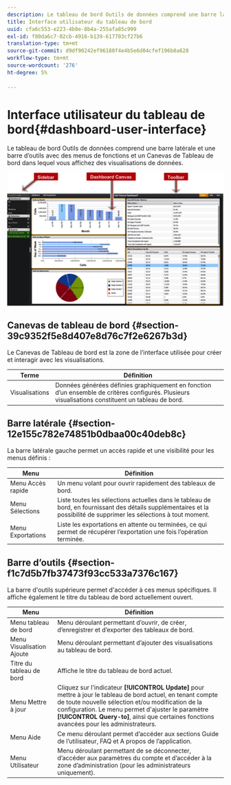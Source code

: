 ```yaml
---
description: Le tableau de bord Outils de données comprend une barre latérale et une barre d’outils avec des menus de fonctions et un Canevas de Tableau de bord dans lequel vous affichez des visualisations de données.
title: Interface utilisateur du tableau de bord
uuid: cfa6c553-e223-4b0e-8b4a-255afa85c999
exl-id: f80da6c7-02cb-4916-b139-617703cf27b6
translation-type: tm+mt
source-git-commit: d9df90242ef96188f4e4b5e6d04cfef196b0a628
workflow-type: tm+mt
source-wordcount: '276'
ht-degree: 5%

---
```


# Interface utilisateur du tableau de bord{#dashboard-user-interface}

Le tableau de bord Outils de données comprend une barre latérale et une barre d’outils avec des menus de fonctions et un Canevas de Tableau de bord dans lequel vous affichez des visualisations de données.

![](assets/dashboard_ui.png)

## Canevas de tableau de bord {#section-39c9352f5e8d407e8d76c7f2e6267b3d}

Le Canevas de Tableau de bord est la zone de l’interface utilisée pour créer et interagir avec les visualisations.

| Terme | Définition |
|---|---|
| Visualisations | Données générées définies graphiquement en fonction d’un ensemble de critères configurés. Plusieurs visualisations constituent un tableau de bord. |

## Barre latérale {#section-12e155c782e74851b0dbaa00c40deb8c}

La barre latérale gauche permet un accès rapide et une visibilité pour les menus définis :

| Menu | Définition |
|---|---|
| Menu Accès rapide | Un menu volant pour ouvrir rapidement des tableaux de bord. |
| Menu Sélections | Liste toutes les sélections actuelles dans le tableau de bord, en fournissant des détails supplémentaires et la possibilité de supprimer les sélections à tout moment. |
| Menu Exportations | Liste les exportations en attente ou terminées, ce qui permet de récupérer l’exportation une fois l’opération terminée. |

## Barre d’outils {#section-f1c7d5b7fb37473f93cc533a7376c167}

La barre d&#39;outils supérieure permet d&#39;accéder à ces menus spécifiques. Il affiche également le titre du tableau de bord actuellement ouvert.

| Menu | Définition |
|---|---|
| Menu tableau de bord | Menu déroulant permettant d’ouvrir, de créer, d’enregistrer et d’exporter des tableaux de bord. |
| Menu Visualisation Ajoute | Menu déroulant permettant d’ajouter des visualisations au tableau de bord. |
| Titre du tableau de bord | Affiche le titre du tableau de bord actuel. |
| Menu Mettre à jour | Cliquez sur l&#39;indicateur **[!UICONTROL Update]** pour mettre à jour le tableau de bord actuel, en tenant compte de toute nouvelle sélection et/ou modification de la configuration. Le menu permet d&#39;ajuster le paramètre **[!UICONTROL Query-to]**, ainsi que certaines fonctions avancées pour les administrateurs. |
| Menu Aide | Ce menu déroulant permet d’accéder aux sections Guide de l’utilisateur, FAQ et A propos de l’application. |
| Menu Utilisateur | Menu déroulant permettant de se déconnecter, d’accéder aux paramètres du compte et d’accéder à la zone d’administration (pour les administrateurs uniquement). |
